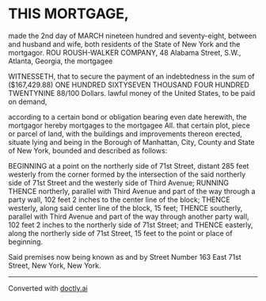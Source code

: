 # THIS MORTGAGE,
made the 2nd day of MARCH nineteen hundred and seventy-eight, between and husband and wife, both residents of the State of New York and the mortgagor. ROU ROUSH-WALKER COMPANY, 48 Alabama Street, S.W., Atlanta, Georgia, the mortgagee

WITNESSETH, that to secure the payment of an indebtedness in the sum of ($167,429.88) ONE HUNDRED SIXTYSEVEN THOUSAND FOUR HUNDRED TWENTYNINE 88/100 Dollars. lawful money of the United States, to be paid on demand,

according to a certain bond or obligation bearing even date herewith, the mortgagor hereby mortgages to the mortgagee All. that certain plot, piece or parcel of land, with the buildings and improvements thereon erected, situate lying and being in the Borough of Manhattan, City, County and State of New York, bounded and described as follows:

BEGINNING at a point on the northerly side of 71st Street, distant 285 feet westerly from the corner formed by the intersection of the said northerly side of 71st Street and the westerly side of Third Avenue; RUNNING THENCE northerly, parallel with Third Avenue and part of the way through a party wall, 102 feet 2 inches to the center line of the block; THENCE westerly, along said center line of the block, 15 feet; THENCE southerly, parallel with Third Avenue and part of the way through another party wall, 102 feet 2 inches to the northerly side of 71st Street; and THENCE easterly, along the northerly side of 71st Street, 15 feet to the point or place of beginning.

Said premises now being known as and by Street Number 163 East 71st Street, New York, New York.


---
Converted with [doctly.ai](https://doctly.ai)